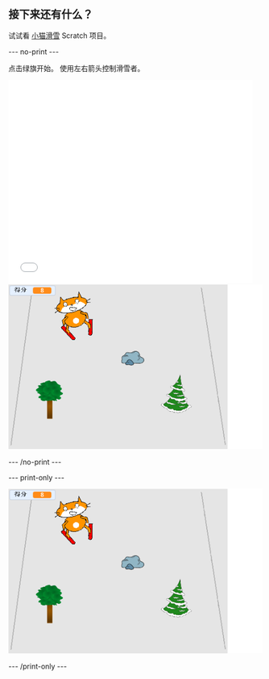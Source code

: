 ## 接下来还有什么？

试试看 [小猫滑雪](https://projects.raspberrypi.org/en/projects/scratch-cat-goes-skiing) Scratch 项目。

--- no-print ---

点击绿旗开始。 使用左右箭头控制滑雪者。

<div class="scratch-preview">
  <iframe allowtransparency="true" width="485" height="402" src="//scratch.mit.edu/projects/embed/281116583/?autostart=false" frameborder="0" scrolling="no"></iframe>
  <img src="images/skiing-final.png">
</div>

--- /no-print ---

--- print-only ---

![完成项目](images/skiing-final.png)

--- /print-only ---
